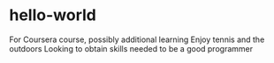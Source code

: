 # hello-world
For Coursera course, possibly additional learning
Enjoy tennis and the outdoors
Looking to obtain skills needed to be a good programmer
